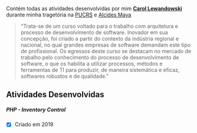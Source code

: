 Contém todas as atividades desenvolvidas por mim __[Carol Lewandowski](https://www.linkedin.com/in/carol-lewandowski-92b226226/)__ durante minha tragetória na [PUCRS](https://www.pucrs.br/) e [Alcides Maya](https://alcidesmaya.edu.br/)

>"Trata-se de um curso voltado para o trabalho com arquitetura e processo de desenvolvimento de software. Inovador em sua concepção, foi criado a partir do contexto da indústria regional e nacional, no qual grandes empresas de software demandam este tipo de profissional. Os egressos deste curso se destacam no mercado de trabalho pelo conhecimento do processo de desenvolvimento de software, o que os habilita a utilizar processos, métodos e ferramentas de TI para produzir, de maneira sistemática e eficaz, softwares robustos e de qualidade."

## Atividades Desenvolvidas
##### PHP - Inventory Control
- [x] Criado em 2019
